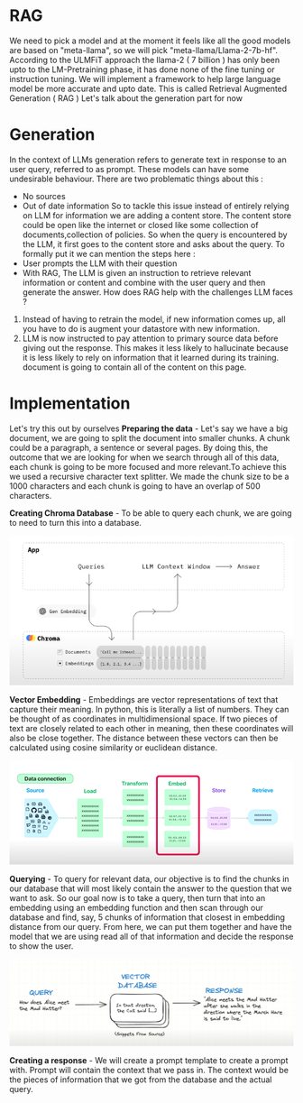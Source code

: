 # RAG
We need to pick a model and at the moment it feels like all the good models are based on "meta-llama", so we will pick "meta-llama/Llama-2-7b-hf".
According to the ULMFiT approach the llama-2 ( 7 billion ) has only been upto to the LM-Pretraining phase, it has done none of the fine tuning or instruction tuning. 
We will implement a framework to help large language model be more accurate and upto date. This is called Retrieval Augmented Generation ( RAG ) 
Let's talk about the generation part for now 
# Generation 
In the context of LLMs generation refers to generate text in response to an user query, referred to as prompt. These models can have some undesirable behaviour. 
There are two problematic things about this : 
- No sources
- Out of date information
So to tackle this issue instead of entirely relying on LLM for information we are adding a content store. The content store could be open like the internet or closed like some collection of documents,collection of policies. So when the query is encountered by the LLM, it first goes to the content store and asks about the query.
To formally put it we can mention the steps here :
- User prompts the LLM with their question
- With RAG, The LLM is given an instruction to retrieve relevant information or content and combine with the user query and then generate the answer.
How does RAG help with the challenges LLM faces ?
1. Instead of having to retrain the model, if new information comes up, all you have to do is augment your datastore with new information.
2. LLM is now instructed to pay attention to primary source data before giving out the response. This makes it less likely to hallucinate because it is less likely to rely on information that it learned during its training.
document is going to contain all of the content on this page.

# Implementation 

Let's try this out by ourselves 
**Preparing the data** - Let's say we have a big document, we are going to split the document into smaller chunks. A chunk could be a paragraph, a sentence or several pages. By doing this, the outcome that we are looking for when we search through all of this data, each chunk is going to be more focused and more relevant.To achieve this we used a recursive character text splitter. We made the chunk size to be a 1000 characters and each chunk is going to have an overlap of 500 characters.

**Creating Chroma Database** - To be able to query each chunk, we are going to need to turn this into a database.

![DB](/database.png)

**Vector Embedding** - Embeddings are vector representations of text that capture their meaning. In python, this is literally a list of numbers. They can be thought of as coordinates in multidimensional space. If two pieces of text are closely related to each other in meaning, then these coordinates will also be close together.
The distance between these vectors can then be calculated using cosine similarity or euclidean distance.

![VE](/vector_embeddings.png)

**Querying** - To query for relevant data, our objective is to find the chunks in our database that will most likely contain the answer to the question that we want to ask. So our goal now is to take a query, then turn that into an embedding using an embedding function and then scan through our database and find, say, 5 chunks of information that closest in embedding distance from our query. From here, we can put them together and have the model that we are using read all of that information and decide the response to show the user.

![Q](/querying.png)

**Creating a response** - We will create a prompt template to create a prompt with. Prompt will contain the context that we pass in. The context would be the pieces of information that we got from the database and the actual query.

